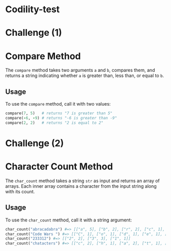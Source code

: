 # Codility-test

# Challenge (1)
# Compare Method

The `compare` method takes two arguments `a` and `b`, compares them, and returns a string indicating whether `a` is greater than, less than, or equal to `b`.

## Usage

To use the `compare` method, call it with two values:

```ruby
compare(7, 5)   # returns "7 is greater than 5"
compare(-6, -9) # returns "-6 is greater than -9"
compare(2, 2)   # returns "2 is equal to 2"

```
# Challenge (2)
# Character Count Method

The `char_count` method takes a string `str` as input and returns an array of arrays. Each inner array contains a character from the input string along with its count.

## Usage

To use the `char_count` method, call it with a string argument:

```ruby
char_count("abracadabra") #=> [["a", 5], ["b", 2], ["r", 2], ["c", 1], ["d", 1]]
char_count("Code Wars ") #=> [["C", 1], ["o", 1], ["d", 1], ["e", 1], [" ", 1], ["W", 1], ["a", 1], ["r", 1], ["s", 1]]
char_count("233312") #=> [["2", 2], ["3", 3], ["1", 1]]
char_count("chatacters") #=> [["c", 2], ["h", 1], ["a", 2], ["t", 1], ["e", 1], ["r", 1], ["s", 1]]
```
